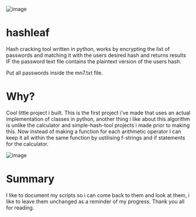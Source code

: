 ![image](https://github.com/coolpancakes/hashleaf/assets/73265375/b94dba02-644c-4e1a-8443-16c72e1bf20d)

# hashleaf
Hash cracking tool written in python, works by encrypting the list of passwords and matching it with the users desired hash and returns results IF the password text file contains the plaintext version of the users hash.

Put all passwords inside the mn7.txt file. 

# Why?
Cool little project i built. This is the first project i've made that uses an actual implementation of classes in python, another thing i like about this algorithm is unlike the calculator and simple-hash-tool projects i made prior to making this. Now instead of making a function for each arithmetic operator I can keep it all within the same function by ustilising f-strings and if statements for the calculator. 

![image](https://github.com/coolpancakes/hashleaf/assets/73265375/bea640b4-d51c-45ae-b68f-b1d091fe084c)  

# Summary

I like to document my scripts so i can come back to them and look at them, i like to leave them unchanged as a reminder of my progress. Thank you all for reading.  

